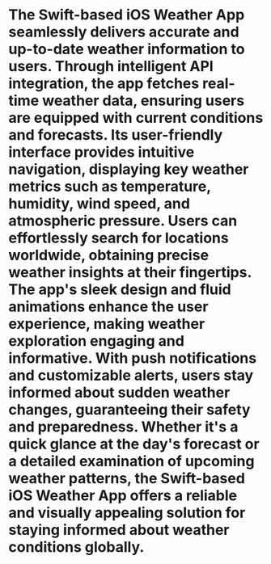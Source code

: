 # The Swift-based iOS Weather App seamlessly delivers accurate and up-to-date weather information to users. Through intelligent API integration, the app fetches real-time weather data, ensuring users are equipped with current conditions and forecasts. Its user-friendly interface provides intuitive navigation, displaying key weather metrics such as temperature, humidity, wind speed, and atmospheric pressure. Users can effortlessly search for locations worldwide, obtaining precise weather insights at their fingertips. The app's sleek design and fluid animations enhance the user experience, making weather exploration engaging and informative. With push notifications and customizable alerts, users stay informed about sudden weather changes, guaranteeing their safety and preparedness. Whether it's a quick glance at the day's forecast or a detailed examination of upcoming weather patterns, the Swift-based iOS Weather App offers a reliable and visually appealing solution for staying informed about weather conditions globally.


